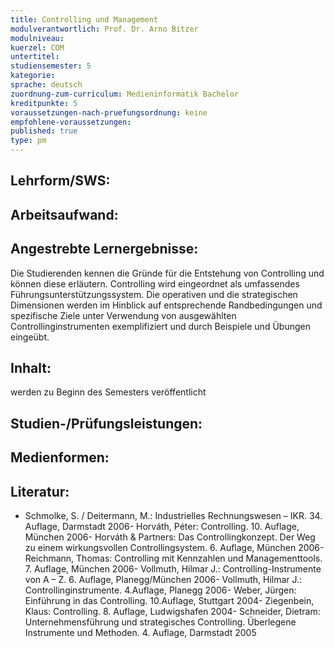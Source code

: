 ```yaml
---
title: Controlling und Management
modulverantwortlich: Prof. Dr. Arno Bitzer
modulniveau:
kuerzel: COM
untertitel:
studiensemester: 5
kategorie:
sprache: deutsch
zuordnung-zum-curriculum: Medieninformatik Bachelor
kreditpunkte: 5
voraussetzungen-nach-pruefungsordnung: keine
empfohlene-voraussetzungen: 
published: true
type: pm
---
```


## Lehrform/SWS:


## Arbeitsaufwand:

## Angestrebte Lernergebnisse:
Die Studierenden kennen die Gründe für die Entstehung von Controlling und können diese erläutern. Controlling wird eingeordnet als umfassendes Führungsunterstützungssystem. Die operativen und die strategischen Dimensionen werden im Hinblick auf entsprechende Randbedingungen und spezifische Ziele unter Verwendung von ausgewählten Controllinginstrumenten exemplifiziert und durch Beispiele und Übungen eingeübt.

## Inhalt:
werden zu Beginn des Semesters veröffentlicht

## Studien-/Prüfungsleistungen:


## Medienformen:


## Literatur:
- Schmolke, S. / Deitermann, M.: Industrielles Rechnungswesen – IKR. 34. Auflage, Darmstadt 2006- Horváth, Péter: Controlling. 10. Auflage, München 2006- Horváth & Partners: Das Controllingkonzept. Der Weg zu einem wirkungsvollen Controllingsystem. 6. Auflage, München 2006- Reichmann, Thomas: Controlling mit Kennzahlen und Managementtools. 7. Auflage, München 2006- Vollmuth, Hilmar J.: Controlling-Instrumente von A – Z. 6. Auflage, Planegg/München 2006- Vollmuth, Hilmar J.: Controllinginstrumente. 4.Auflage, Planegg 2006- Weber, Jürgen: Einführung in das Controlling. 10.Auflage, Stuttgart 2004- Ziegenbein, Klaus: Controlling. 8. Auflage, Ludwigshafen 2004- Schneider, Dietram: Unternehmensführung und strategisches Controlling. Überlegene Instrumente und Methoden. 4. Auflage, Darmstadt 2005

